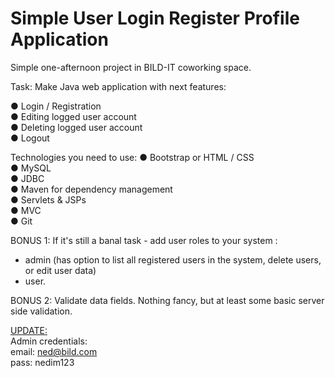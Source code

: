 # Simple User Login Register Profile Application

Simple one-afternoon project in BILD-IT coworking space. 

Task: 
Make Java web application with next features: 

●	Login / Registration<br>
●	Editing logged user account <br>
●	Deleting logged user account <br>
●	Logout


Technologies you need to use:
● Bootstrap or HTML / CSS<br>
● MySQL<br>
● JDBC<br>
● Maven for dependency management<br>
● Servlets & JSPs<br>
● MVC<br>
● Git<br>

BONUS 1:
If it's still a banal task - add user roles to your system :
- admin (has option to list all registered users in the system, delete users, or edit user data)
- user. 

BONUS 2:
Validate data fields. Nothing fancy, but at least some basic server side validation.

<u>UPDATE:</u><br>
Admin credentials: <br>email: ned@bild.com <br>pass: nedim123
